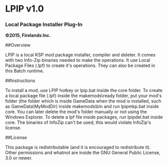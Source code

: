 # LPIP v1.0

### Local Package Installer Plug-In
**©2015, Firelands Inc.**

##Overview

LPIP is a local KSP mod package installer, compiler and deleter. It comes with two Info-Zip binaries needed to make the operations. It use Local Package Files (.lpf) to create it's operations. They can also be created in this Batch runtime.


##Instructions

To install a mod, use LPIP hotkey or lpip.bat inside the core folder.
To create a local package file (.lpf) inside the makemods\ready folder, put your mod's folder (the folder which is inside GameData when the mod is installed, such as GameData\MyModDir) inside makemods\bin and run lpipmkp.bat inside core. You can later delete the mod's folder manually or not using the Windows Explorer.
To delete a lpf file inside packages, run lpipdel.bat inside core.
The binaries of InfoZip can't be used, this would violate InfoZip's license.


##License

This package is redistributable (and it is encouraged to redistribute it). Other permissions and whatnot are inside the GNU General Public License, 3.0 or newer.
